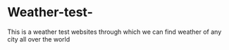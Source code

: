 # Weather-test-
This is a weather test websites through which we can find weather of any city all over the world
